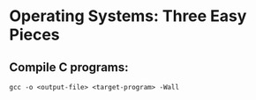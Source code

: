 # Operating Systems: Three Easy Pieces

## Compile C programs:

```shell script
gcc -o <output-file> <target-program> -Wall
```